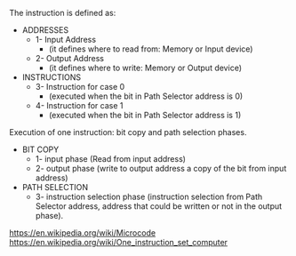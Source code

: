 The instruction is defined as:
- ADDRESSES
  - 1- Input Address
    - (it defines where to read from: Memory or Input device)
  - 2- Output Address
    - (it defines where to write: Memory or Output device)
- INSTRUCTIONS
  - 3- Instruction for case 0
    - (executed when the bit in Path Selector address is 0)
  - 4- Instruction for case 1
    - (executed when the bit in Path Selector address is 1)

Execution of one instruction: bit copy and path selection phases.
- BIT COPY
  - 1- input phase (Read from input address)
  - 2- output phase (write to output address a copy of the bit from input address)
- PATH SELECTION
  - 3- instruction selection phase (instruction selection from Path Selector address,
    address that could be written or not in the output phase).

https://en.wikipedia.org/wiki/Microcode
https://en.wikipedia.org/wiki/One_instruction_set_computer
